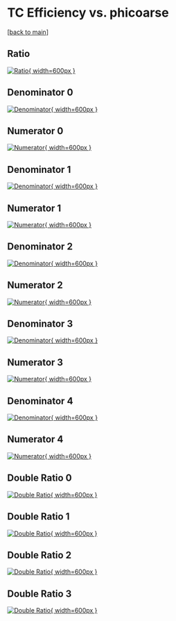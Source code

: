 # TC Efficiency vs. phicoarse

[[back to main](./)]



## Ratio

[![Ratio](../mtv/var/TC_loweta_13_-1_eff_phicoarse.png){ width=600px }](../mtv/var/TC_loweta_13_-1_eff_phicoarse.pdf)

## Denominator 0

[![Denominator](../mtv/den/TC_loweta_13_-1_eff_phicoarse_den0.png){ width=600px }](../mtv/den/TC_loweta_13_-1_eff_phicoarse_den0.pdf)

## Numerator 0

[![Numerator](../mtv/num/TC_loweta_13_-1_eff_phicoarse_num0.png){ width=600px }](../mtv/num/TC_loweta_13_-1_eff_phicoarse_num0.pdf)

## Denominator 1

[![Denominator](../mtv/den/TC_loweta_13_-1_eff_phicoarse_den1.png){ width=600px }](../mtv/den/TC_loweta_13_-1_eff_phicoarse_den1.pdf)

## Numerator 1

[![Numerator](../mtv/num/TC_loweta_13_-1_eff_phicoarse_num1.png){ width=600px }](../mtv/num/TC_loweta_13_-1_eff_phicoarse_num1.pdf)

## Denominator 2

[![Denominator](../mtv/den/TC_loweta_13_-1_eff_phicoarse_den2.png){ width=600px }](../mtv/den/TC_loweta_13_-1_eff_phicoarse_den2.pdf)

## Numerator 2

[![Numerator](../mtv/num/TC_loweta_13_-1_eff_phicoarse_num2.png){ width=600px }](../mtv/num/TC_loweta_13_-1_eff_phicoarse_num2.pdf)

## Denominator 3

[![Denominator](../mtv/den/TC_loweta_13_-1_eff_phicoarse_den3.png){ width=600px }](../mtv/den/TC_loweta_13_-1_eff_phicoarse_den3.pdf)

## Numerator 3

[![Numerator](../mtv/num/TC_loweta_13_-1_eff_phicoarse_num3.png){ width=600px }](../mtv/num/TC_loweta_13_-1_eff_phicoarse_num3.pdf)

## Denominator 4

[![Denominator](../mtv/den/TC_loweta_13_-1_eff_phicoarse_den4.png){ width=600px }](../mtv/den/TC_loweta_13_-1_eff_phicoarse_den4.pdf)

## Numerator 4

[![Numerator](../mtv/num/TC_loweta_13_-1_eff_phicoarse_num4.png){ width=600px }](../mtv/num/TC_loweta_13_-1_eff_phicoarse_num4.pdf)

## Double Ratio 0

[![Double Ratio](../mtv/ratio/TC_loweta_13_-1_eff_phicoarse_ratio0.png){ width=600px }](../mtv/ratio/TC_loweta_13_-1_eff_phicoarse_ratio0.pdf)

## Double Ratio 1

[![Double Ratio](../mtv/ratio/TC_loweta_13_-1_eff_phicoarse_ratio1.png){ width=600px }](../mtv/ratio/TC_loweta_13_-1_eff_phicoarse_ratio1.pdf)

## Double Ratio 2

[![Double Ratio](../mtv/ratio/TC_loweta_13_-1_eff_phicoarse_ratio2.png){ width=600px }](../mtv/ratio/TC_loweta_13_-1_eff_phicoarse_ratio2.pdf)

## Double Ratio 3

[![Double Ratio](../mtv/ratio/TC_loweta_13_-1_eff_phicoarse_ratio3.png){ width=600px }](../mtv/ratio/TC_loweta_13_-1_eff_phicoarse_ratio3.pdf)

